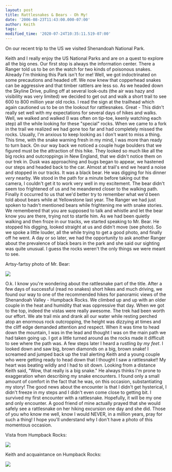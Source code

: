 ```yaml
---
layout: post
title: Rattlesnakes & Bears - Oh My!
date: '2006-08-23T11:43:00.000-07:00'
author: Keith
tags:
modified_time: '2020-07-24T10:35:11.519-07:00'
---
```

On our recent trip to the US we visited Shenandoah National Park.

Keith and I really enjoy the US National Parks and are on a quest to explore
all the big ones. Our first stop is always the information center. There
a Ranger told us to be on the watch for two kinds of poisonous snakes.
Already I'm thinking this Park isn't for me! Well, we got indoctrinated
on some precautions and headed off. We now knew that copperhead snakes
can be aggressive and that timber rattlers are less so. As we headed
down the Skyline Drive, pulling off at several look-outs (the air was
hazy and visibility was very limited) we decided to get out and walk a
short trail to see 600 to 800 million year old rocks. I read the sign at
the trailhead which again cautioned us to be on the lookout for
rattlesnakes. Great - This didn't really set well with my expectations
for several days of hikes and walks. Well, we walked and walked (I was
often on tip-toe, keenly watching each step) all the while looking for
these "special" rocks. When we came to a fork in the trail we realized
we had gone too far and had completely missed the rocks. Usually, I'm
anxious to keep looking as I don't want to miss a thing. This time, with
the snake warning fresh in my mind, I was more than ready to turn back.
On our way back we noticed a couple huge boulders that we figured must
be the attraction of this hike. They looked so much like all the big
rocks and outcroppings in New England, that we didn't notice them on our
trek in. Dusk was approaching and bugs began to appear, we hastened our
steps and headed back to the car. Almost at trail's end we heard a noise
and stopped in our tracks. It was a black bear. He was digging for his
dinner *very* nearby. We stood in the path for a minute before taking
out the camera, I couldn't get it to work very well in my excitement.
The bear didn't seem too frightened of us and he meandered closer to the
walking path. Finally it occurred to us that we'd better try to remember
what we'd been told about bears while at Yellowstone last year. The
Ranger we had just spoken to hadn't mentioned bears while frightening me
with snake stories. We remembered that you are supposed to talk and
whistle and let the bear know you are there, trying not to startle him.
As we had been quietly walking and then froze in our tracks, we started
speaking to Mr. Bear. He stopped his digging, looked straight at us and
didn't move (see photo). So we spoke a little louder, all the while
trying to get a good photo, and finally off he went. A day or so later,
we had the opportunity to ask another Ranger about the prevalence of
black bears in the park and she said our sighting was quite unusual. I
guess the rocks weren't the only things we were meant to see.

Artsy-fartsy photo of Mr. Bear:

[![]({{site.baseurl}}/assets/images/IMG_3192.jpg)]({{site.baseurl}}/assets/images/IMG_3192.jpg)

O.k. I know you're wondering about the rattlesnake part of the title.
After a few days of successful (read no snakes) short hikes and much
driving, we found our way to one of the recommended hikes for panoramic
views of the Shenandoah Valley - Humpback Rocks. We climbed up and up
with an older couple in the heat and humidity that was oppressive that
day. When we got to the top, indeed the vistas were really awesome. The
trek had been worth our effort. We ate trail mix and drank all our water
while resting perched atop an enormous rock outcropping, the height was
dizzying at times and the cliff edge demanded attention and respect.
When it was time to head down the mountain, I was in the lead and
thought I was on the main path we had taken going up. I got a little
turned around as the rocks made it difficult to see where the path was.
A few steps later I heard a rustling *by my feet*. I looked down and saw
big, brown diamonds on a big, brown snake! I screamed and jumped back up
the trail alerting Keith and a young couple who were getting ready to
head down that I thought I saw a rattlesnake!! My heart was beating
wildly and I had to sit down. Looking from a distance Keith said, "Wow,
that really is a big snake." He always thinks I'm prone to exaggeration
when describing my snake encounters. I found only a small amount of
comfort in the fact that he was, on this occasion, substantiating my
story! The good news about the encounter is that I didn't get
hysterical, I didn't freeze in my steps and I didn't even come close to
getting bit. I survived my first encounter with a rattlesnake.
Hopefully, it will be my one and only encounter. A good friend of mine
actually prayed that she would safely see a rattlesnake on her hiking
excursion one day and she did. Those of you who know me well, know I
would NEVER, in a million years, pray for such a thing! I hope you'll
understand why I don't have a photo of this momentous occasion.

Vista from Humpback Rocks:

[![]({{site.baseurl}}/assets/images/IMG_3293.2.jpg)]({{site.baseurl}}/assets/images/IMG_3293.2.jpg)

Keith and acquaintance on Humpback Rocks:

[![]({{site.baseurl}}/assets/images/IMG_3296.2.jpg)]({{site.baseurl}}/assets/images/IMG_3296.2.jpg)
